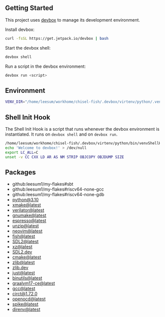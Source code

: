 <!-- gen-readme start - generated by https://github.com/jetify-com/devbox/ -->
## Getting Started
This project uses [devbox](https://github.com/jetify-com/devbox) to manage its development environment.

Install devbox:
```sh
curl -fsSL https://get.jetpack.io/devbox | bash
```

Start the devbox shell:
```sh 
devbox shell
```

Run a script in the devbox environment:
```sh
devbox run <script>
```
## Environment

```sh
VENV_DIR="/home/leesum/workhome/chisel-fish/.devbox/virtenv/python/.venv"
```

## Shell Init Hook
The Shell Init Hook is a script that runs whenever the devbox environment is instantiated. It runs 
on `devbox shell` and on `devbox run`.
```sh
/home/leesum/workhome/chisel-fish/.devbox/virtenv/python/bin/venvShellHook.sh
echo 'Welcome to devbox!' > /dev/null
export LC_ALL=C
unset -v CC CXX LD AR AS NM STRIP OBJCOPY OBJDUMP SIZE
```

## Packages

* github:leesum1/my-flakes#sbt
* github:leesum1/my-flakes#riscv64-none-gcc
* github:leesum1/my-flakes#riscv64-none-gdb
* [python@3.10](https://www.nixhub.io/packages/python)
* [xmake@latest](https://www.nixhub.io/packages/xmake)
* [verilator@latest](https://www.nixhub.io/packages/verilator)
* [gnumake@latest](https://www.nixhub.io/packages/gnumake)
* [espresso@latest](https://www.nixhub.io/packages/espresso)
* [unzip@latest](https://www.nixhub.io/packages/unzip)
* [neovim@latest](https://www.nixhub.io/packages/neovim)
* [fish@latest](https://www.nixhub.io/packages/fish)
* [SDL2@latest](https://www.nixhub.io/packages/SDL2)
* [xz@latest](https://www.nixhub.io/packages/xz)
* [SDL2.dev](https://www.nixhub.io/packages/SDL2.dev)
* [cmake@latest](https://www.nixhub.io/packages/cmake)
* [zlib@latest](https://www.nixhub.io/packages/zlib)
* [zlib.dev](https://www.nixhub.io/packages/zlib.dev)
* [just@latest](https://www.nixhub.io/packages/just)
* [binutils@latest](https://www.nixhub.io/packages/binutils)
* [graalvm17-ce@latest](https://www.nixhub.io/packages/graalvm17-ce)
* [gcc@latest](https://www.nixhub.io/packages/gcc)
* [circt@1.72.0](https://www.nixhub.io/packages/circt)
* [openocd@latest](https://www.nixhub.io/packages/openocd)
* [spike@latest](https://www.nixhub.io/packages/spike)
* [direnv@latest](https://www.nixhub.io/packages/direnv)


<!-- gen-readme end -->
